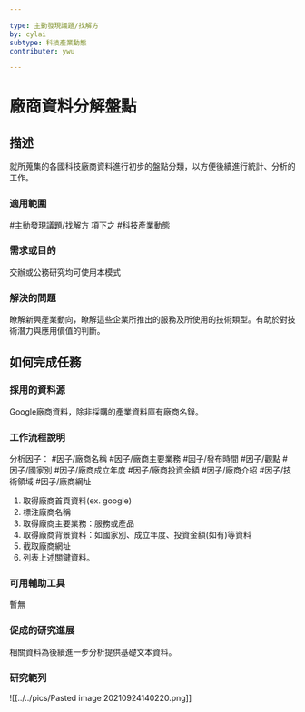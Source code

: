 ```yaml
---

type: 主動發現議題/找解方
by: cylai
subtype: 科技產業動態
contributer: ywu

---
```


# 廠商資料分解盤點


## 描述
就所蒐集的各國科技廠商資料進行初步的盤點分類，以方便後續進行統計、分析的工作。

### 適用範圍
#主動發現議題/找解方  項下之 #科技產業動態

### 需求或目的
交辦或公務研究均可使用本模式

### 解決的問題
瞭解新興產業動向，瞭解這些企業所推出的服務及所使用的技術類型。有助於對技術潛力與應用價值的判斷。

## 如何完成任務
### 採用的資料源
Google廠商資料，除非採購的產業資料庫有廠商名錄。

### 工作流程說明
分析因子： #因子/廠商名稱  #因子/廠商主要業務 #因子/發布時間  #因子/觀點 #因子/國家別 #因子/廠商成立年度  #因子/廠商投資金額 #因子/廠商介紹 #因子/技術領域 #因子/廠商網址

1.	取得廠商首頁資料(ex. google)
2.	標注廠商名稱
3.	取得廠商主要業務：服務或產品
4.	取得廠商背景資料：如國家別、成立年度、投資金額(如有)等資料
5.	截取廠商網址
6.	列表上述關鍵資料。

### 可用輔助工具
暫無

### 促成的研究進展
相關資料為後續進一步分析提供基礎文本資料。

### 研究範列
![[../../pics/Pasted image 20210924140220.png]]